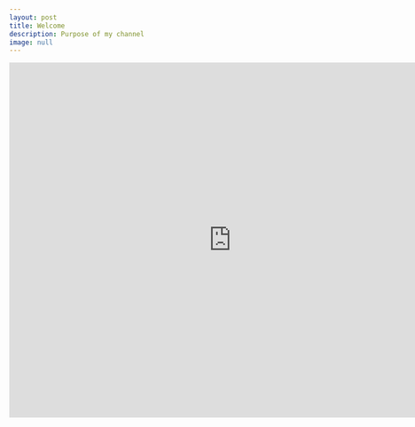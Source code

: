 ```yaml
---
layout: post
title: Welcome
description: Purpose of my channel
image: null
---
```

<iframe width="800" height="640" src="https://www.youtube.com/embed/FO6Go5Y5XSs" frameborder="0" allow="accelerometer; encrypted-media; gyroscope; picture-in-picture" allowfullscreen align="middle"></iframe>

